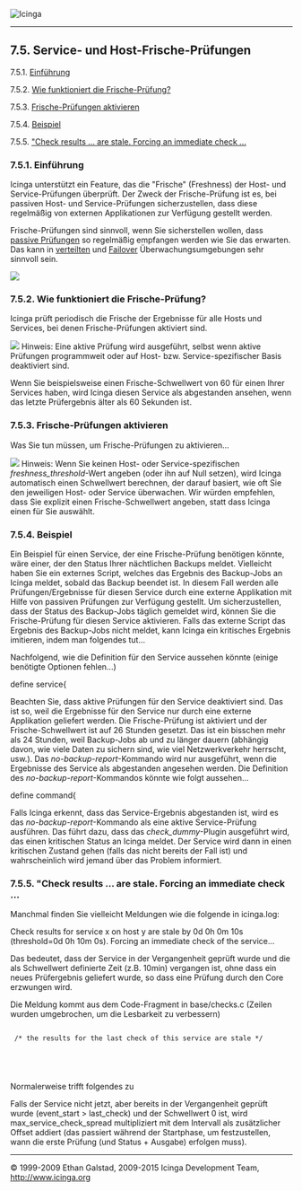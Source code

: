  ![Icinga](../images/logofullsize.png "Icinga") 

* * * * *

7.5. Service- und Host-Frische-Prüfungen
----------------------------------------

7.5.1. [Einführung](freshness.md#introduction)

7.5.2. [Wie funktioniert die
Frische-Prüfung?](freshness.md#howitworks)

7.5.3. [Frische-Prüfungen aktivieren](freshness.md#enable)

7.5.4. [Beispiel](freshness.md#example)

7.5.5. ["Check results ... are stale. Forcing an immediate check
...](freshness.md#stale)

### 7.5.1. Einführung

Icinga unterstützt ein Feature, das die "Frische" (Freshness) der Host-
und Service-Prüfungen überprüft. Der Zweck der Frische-Prüfung ist es,
bei passiven Host- und Service-Prüfungen sicherzustellen, dass diese
regelmäßig von externen Applikationen zur Verfügung gestellt werden.

Frische-Prüfungen sind sinnvoll, wenn Sie sicherstellen wollen, dass
[passive
Prüfungen](passivechecks.md "5.7. Passive Prüfungen (Passive Checks)")
so regelmäßig empfangen werden wie Sie das erwarten. Das kann in
[verteilten](distributed.md "7.6. Verteilte Überwachung") und
[Failover](redundancy.md "7.7. Redundante und Failover-Netzwerk-Überwachung")
Überwachungsumgebungen sehr sinnvoll sein.

![](../images/freshness.png)

### 7.5.2. Wie funktioniert die Frische-Prüfung?

Icinga prüft periodisch die Frische der Ergebnisse für alle Hosts und
Services, bei denen Frische-Prüfungen aktiviert sind.





![](../images/tip.gif) Hinweis: Eine aktive Prüfung wird ausgeführt,
selbst wenn aktive Prüfungen programmweit oder auf Host- bzw.
Service-spezifischer Basis deaktiviert sind.

Wenn Sie beispielsweise einen Frische-Schwellwert von 60 für einen Ihrer
Services haben, wird Icinga diesen Service als abgestanden ansehen, wenn
das letzte Prüfergebnis älter als 60 Sekunden ist.

### 7.5.3. Frische-Prüfungen aktivieren

Was Sie tun müssen, um Frische-Prüfungen zu aktivieren...







![](../images/tip.gif) Hinweis: Wenn Sie keinen Host- oder
Service-spezifischen *freshness\_threshold*-Wert angeben (oder ihn auf
Null setzen), wird Icinga automatisch einen Schwellwert berechnen, der
darauf basiert, wie oft Sie den jeweiligen Host- oder Service
überwachen. Wir würden empfehlen, dass Sie explizit einen
Frische-Schwellwert angeben, statt dass Icinga einen für Sie auswählt.

### 7.5.4. Beispiel

Ein Beispiel für einen Service, der eine Frische-Prüfung benötigen
könnte, wäre einer, der den Status Ihrer nächtlichen Backups meldet.
Vielleicht haben Sie ein externes Script, welches das Ergebnis des
Backup-Jobs an Icinga meldet, sobald das Backup beendet ist. In diesem
Fall werden alle Prüfungen/Ergebnisse für diesen Service durch eine
externe Applikation mit Hilfe von passiven Prüfungen zur Verfügung
gestellt. Um sicherzustellen, dass der Status des Backup-Jobs täglich
gemeldet wird, können Sie die Frische-Prüfung für diesen Service
aktivieren. Falls das externe Script das Ergebnis des Backup-Jobs nicht
meldet, kann Icinga ein kritisches Ergebnis imitieren, indem man
folgendes tut...

Nachfolgend, wie die Definition für den Service aussehen könnte (einige
benötigte Optionen fehlen...)

 define service{
</code></pre>

Beachten Sie, dass aktive Prüfungen für den Service deaktiviert sind.
Das ist so, weil die Ergebnisse für den Service nur durch eine externe
Applikation geliefert werden. Die Frische-Prüfung ist aktiviert und der
Frische-Schwellwert ist auf 26 Stunden gesetzt. Das ist ein bisschen
mehr als 24 Stunden, weil Backup-Jobs ab und zu länger dauern (abhängig
davon, wie viele Daten zu sichern sind, wie viel Netzwerkverkehr
herrscht, usw.). Das *no-backup-report*-Kommando wird nur ausgeführt,
wenn die Ergebnisse des Service als abgestanden angesehen werden. Die
Definition des *no-backup-report*-Kommandos könnte wie folgt aussehen...

 define command{
</code></pre>

Falls Icinga erkennt, dass das Service-Ergebnis abgestanden ist, wird es
das *no-backup-report*-Kommando als eine aktive Service-Prüfung
ausführen. Das führt dazu, dass das *check\_dummy*-Plugin ausgeführt
wird, das einen kritischen Status an Icinga meldet. Der Service wird
dann in einen kritischen Zustand gehen (falls das nicht bereits der Fall
ist) und wahrscheinlich wird jemand über das Problem informiert.

### 7.5.5. "Check results ... are stale. Forcing an immediate check ...

Manchmal finden Sie vielleicht Meldungen wie die folgende in icinga.log:

 Check results for service x on host y are stale by 0d 0h 0m 10s (threshold=0d 0h 10m 0s).
 Forcing an immediate check of the service...
</code></pre>

Das bedeutet, dass der Service in der Vergangenheit geprüft wurde und
die als Schwellwert definierte Zeit (z.B. 10min) vergangen ist, ohne
dass ein neues Prüfergebnis geliefert wurde, so dass eine Prüfung durch
den Core erzwungen wird.

Die Meldung kommt aus dem Code-Fragment in base/checks.c (Zeilen wurden
umgebrochen, um die Lesbarkeit zu verbessern)

<pre><code>
 /* the results for the last check of this service are stale */




</code></pre>

Normalerweise trifft folgendes zu




Falls der Service nicht jetzt, aber bereits in der Vergangenheit geprüft
wurde (event\_start \> last\_check) und der Schwellwert 0 ist, wird
max\_service\_check\_spread multipliziert mit dem Intervall als
zusätzlicher Offset addiert (das passiert während der Startphase, um
festzustellen, wann die erste Prüfung (und Status + Ausgabe) erfolgen
muss).

* * * * *


© 1999-2009 Ethan Galstad, 2009-2015 Icinga Development Team,
http://www.icinga.org

